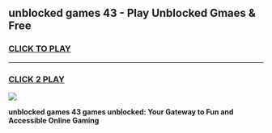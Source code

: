 
## unblocked games 43 - Play Unblocked Gmaes & Free
<h3>
<a href="https://news.freeplayer.one?title=unblocked_games_43&ref=23F">CLICK TO PLAY</a></h3>
<hr>

<h3>
<a href="https://news.freeplayer.one?title=unblocked_games_43&ref=23F">CLICK 2 PLAY</a>
  
</h3>

<a href="https://news.freeplayer.one?title=unblocked_games_43&ref=23F/"><img src="https://clearcache.store/games.png"></a>


**unblocked games 43 games unblocked: Your Gateway to Fun and Accessible Online Gaming**
